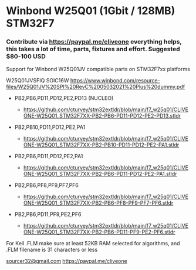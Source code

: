 # Winbond W25Q01 (1Gbit / 128MB) STM32F7
### Contribute via   https://paypal.me/cliveone  everything helps, this takes a lot of time, parts, fixtures and effort. Suggested $80-100 USD

Support for Winbond W25Q01JV compatible parts on STM32F7xx platforms

  W25Q01JVSFIQ SOIC16W
  https://www.winbond.com/resource-files/W25Q01JV%20SPI%20RevC%2005032021%20Plus%20dummy.pdf

  * PB2,PB6,PD11,PD12,PE2,PD13 (NUCLEO)
     *  https://github.com/cturvey/stm32extldr/blob/main/f7_w25q01/CLIVEONE-W25Q01_STM32F7XX-PB2-PB6-PD11-PD12-PE2-PD13.stldr
     
  * PB2,PB10,PD11,PD12,PE2,PA1
     *  https://github.com/cturvey/stm32extldr/blob/main/f7_w25q01/CLIVEONE-W25Q01_STM32F7XX-PB2-PB10-PD11-PD12-PE2-PA1.stldr

  * PB2,PB6,PD11,PD12,PE2,PA1
     *  https://github.com/cturvey/stm32extldr/blob/main/f7_w25q01/CLIVEONE-W25Q01_STM32F7XX-PB2-PB6-PD11-PD12-PE2-PA1.stldr
     
  * PB2,PB6,PF8,PF9,PF7,PF6
     *  https://github.com/cturvey/stm32extldr/blob/main/f7_w25q01/CLIVEONE-W25Q01_STM32F7XX-PB2-PB6-PF8-PF9-PF7-PF6.stldr
  
  * PB2,PB6,PD11,PF9,PE2,PF6
     *  https://github.com/cturvey/stm32extldr/blob/main/f7_w25q01/CLIVEONE-W25Q01_STM32F7XX-PB2-PB6-PD11-PF9-PE2-PF6.stldr

For Keil .FLM make sure at least 52KB RAM selected for algorithms, and .FLM filename is 31 characters or less

 sourcer32@gmail.com
 https://paypal.me/cliveone
